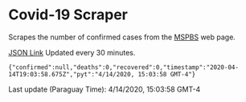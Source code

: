 # Covid-19 Scraper

Scrapes the number of confirmed cases from the [MSPBS](https://www.mspbs.gov.py/covid-19.php) web page.

[JSON Link](https://jmayalag.github.io/covid19-scrape/cases.json)
Updated every 30 minutes.
```
{"confirmed":null,"deaths":0,"recovered":0,"timestamp":"2020-04-14T19:03:58.675Z","pyt":"4/14/2020, 15:03:58 GMT-4"}
```
Last update (Paraguay Time): 4/14/2020, 15:03:58 GMT-4